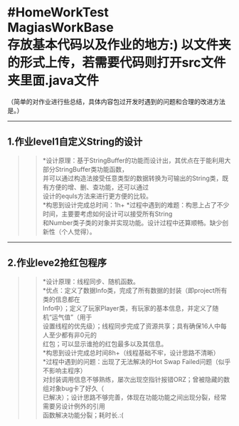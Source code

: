 #HomeWorkTest<br>
MagiasWorkBase<br>
存放基本代码以及作业的地方:)
以文件夹的形式上传，若需要代码则打开src文件夹里面.java文件<br>
==================================================
（简单的对作业进行些总结，具体内容包过开发时遇到的问题和合理的改进方法是。）<br>

------------------------------------------------------
1.作业level1自定义String的设计<br>
-------------------------------
>>*设计原理：基于StringBuffer的功能而设计出，其优点在于能利用大部分StringBuffer类功能函数，<br>
并可以通过构造法接受任意类型的数据转换为可输出的String类，既有方便的增、删、查功能，还可以通过<br>
设计的equls方法来进行更方便的比较。<br>
>>*构思到设计完成总时间：1h+
>>*过程中遇到的难题：构思上占了不少时间，主要要考虑如何设计可以接受所有String<br>
和Number类子类的对象并实现功能。设计过程中还算顺畅。缺少创新性（个人觉得）。<br>

------------------------------------------------------
2.作业leve2抢红包程序
---------------------------------
>>*设计原理：线程同步、随机函数。<br>
>>*优点：定义了数据Info类，完成了所有数据的封装（即project所有类的信息都在<br>
Info中）；定义了玩家Player类，有玩家的基本信息，并定义了随机“运气值”（用于<br>
设置线程的优先级）；线程同步完成了资源共享；具有确保16人中每人至少都有非0元的<br>
红包；可以显示谁抢的红包最多以及其信息。<br>
>>*构思到设计完成总时间8h+（线程基础不牢，设计思路不清晰）<br>
>>*过程中遇到的问题：出现了无法解决的Hot Swap Failed问题（似乎不影响主程序）<br>
对封装调用信息不够熟练，屡次出现空指针报错ORZ；曾被隐藏的数组对象bug卡了好久（<br>
已解决）；设计思路不够完善，体现在功能功能之间出现分裂，经常需要另设计例外的引用<br>
函数解决功能分裂；耗时长.:(<br>
